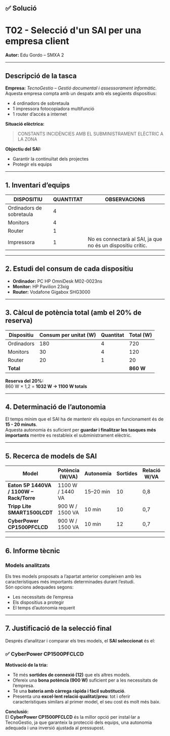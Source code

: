 ## ✅ Solució

# T02 - Selecció d'un SAI per una empresa client  
**Autor:** Edu Gordo – SMXA 2  

---

## Descripció de la tasca  
**Empresa:** *TecnoGestio – Gestió documental i assessorament informàtic.*  
Aquesta empresa compta amb un despatx amb els següents dispositius:

- 4 ordinadors de sobretaula  
- 1 impressora fotocopiadora multifunció  
- 1 router d’accés a internet  

**Situació elèctrica:**  
> CONSTANTS INCIDÈNCIES AMB EL SUBMINISTRAMENT ELÈCTRIC A LA ZONA

**Objectiu del SAI:**  
- Garantir la continuïtat dels projectes  
- Protegir els equips  

---

## 1. Inventari d’equips  

| **DISPOSITIU**              | **QUANTITAT** | **OBSERVACIONS** |
|-----------------------------|----------------|------------------|
| Ordinadors de sobretaula    | 4              |                  |
| Monitors                    | 4              |                  |
| Router                      | 1              |                  |
| Impressora                  | 1              | No es connectarà al SAI, ja que no és un dispositiu crític. |

---

## 2. Estudi del consum de cada dispositiu  

- **Ordinador:** PC HP OmniDesk M02-0023ns  
- **Monitor:** HP Pavilion 23xig  
- **Router:** Vodafone Gigabox SHG3000  

---

## 3. Càlcul de potència total (amb el 20% de reserva)

| **Dispositiu** | **Consum per unitat (W)** | **Quantitat** | **Total (W)** |
|----------------|---------------------------|----------------|----------------|
| Ordinadors     | 180                       | 4              | 720            |
| Monitors       | 30                        | 4              | 120            |
| Router         | 20                        | 1              | 20             |
| **Total**      |                           |                | **860 W**      |

**Reserva del 20%:**  
860 W × 1,2 = **1032 W → 1100 W totals**

---

## 4. Determinació de l’autonomia  

El temps mínim que el SAI ha de mantenir els equips en funcionament és de **15 - 20 minuts**.  
Aquesta autonomia és suficient per **guardar i finalitzar les tasques més importants** mentre es restableix el subministrament elèctric.

---

## 5. Recerca de models de SAI  

| **Model** | **Potència (W/VA)** | **Autonomia** | **Sortides** | **Relació W/VA** | **Transferència** | **Preu** |
|------------|--------------------|----------------|----------------|------------------|------------------|-----------|
| **Eaton 5P 1440VA / 1100W – Rack/Torre** | 1100 W / 1440 VA | 15–20 min | 10 | 0,8 | 4 ms | 1000 € |
| **Tripp Lite SMART1500LCDT** | 900 W / 1500 VA | 10 min | 10 | 0,7 | 4 ms | 350 € |
| **CyberPower CP1500PFCLCD** | 900 W / 1500 VA | 10 min | 12 | 0,7 | 4 ms | 380 € |

---

## 6. Informe tècnic  

### Models analitzats  
Els tres models proposats a l’apartat anterior compleixen amb les característiques més importants determinades durant l’estudi.  
Són opcions adequades segons:  
- Les necessitats de l’empresa  
- Els dispositius a protegir  
- El temps d’autonomia requerit  

---

## 7. Justificació de la selecció final  

Després d’analitzar i comparar els tres models, el **SAI seleccionat** és el:

### ✅ **CyberPower CP1500PFCLCD**

**Motivació de la tria:**
- Té més **sortides de connexió (12)** que els altres models.  
- Ofereix una **bona potència (900 W)** suficient per a les necessitats de l’empresa.  
- Té una **bateria amb càrrega ràpida i fàcil substitució**.  
- Presenta una **excel·lent relació qualitat/preu**: tot i oferir característiques similars al primer model, el seu cost és molt més baix.  

**Conclusió:**  
El **CyberPower CP1500PFCLCD** és la millor opció per instal·lar a TecnoGestio, ja que garanteix la protecció dels equips, una autonomia adequada i una inversió ajustada al pressupost.
